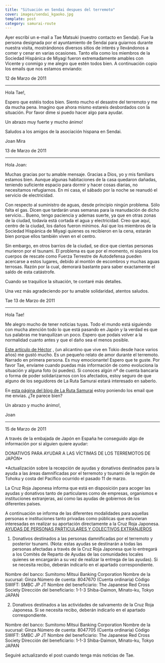 ```yaml
---
title: "Situación en Sendai despues del terremoto"
cover: images/sendai_kgaoko.jpg
template: post
category: samurai-route
---
```


Ayer escribí un e-mail a Tae Matsuki (nuestro contacto en Sendai). Fue la persona designada por el ayuntamiento de Sendai para guiarnos durante nuestra visita, mostrándonos diversos sitios de interés y llevándonos a comer y cenar en varias ocasiones. Tanto ella como los miembros de la Sociedad Hispánica de Miyagi fueron extremadamente amables con Vicente y conmigo y me alegro que estén todos bien. A continuación copio los emails que nos estamos enviando:

12 de Marzo de 2011

- - - - - -

Hola Tae!,

Espero que estéis todos bien. Siento mucho el desastre del terremoto y me da mucha pena. Imagino que ahora mismo estareis desbordados con la situación. Por favor dime si puedo hacer algo para ayudar.

Un abrazo muy fuerte y mucho ánimo!

Saludos a los amigos de la asociación hispana en Sendai.

Joan Mira

13 de Marzo de 2011

- - - - - -

Hola Joan:

Muchas gracias por tu amable mensaje. Gracias a Dios, yo y mis familiars estamos bien. Aunque algunas habitaciones de la casa quedaron dañadas, teniendo suficiente espacio para dormir y hacer cosas diarias, no necesitamos refugiarnos. En mi casa, el sábado por la noche se reanudó el servicio de electricidad.

Con respecto al suministro de aguas, desde principio ningún problema. Sólo falta el gas. Dicen que tardarán unas semanas para la reanudación de dicho servicio… Bueno, tengo paciencia y ademas suerte, ya que en otras zonas de la ciudad, todavía está cortada el agua y electricidad. Creo que aquí, centro de la ciudad, los daños fueron mínimos. Así que los miembros de la Sociedad Hispánica de Miyagi quienes os recibieron en la cena, estarán bien porque ellos también viven en el centro.

Sin embargo, en otros barrios de la ciudad, se dice que cientas personas murieron por el tsunami. El problema es que por el momento, ni siquiera los cuerpos de rescate como Fuerza Terrestre de Autodefensa pueden acercarse a estos lugares, debido al montón de escombros y muchas aguas terrosas. Razón por la cual, demorará bastante para saber exactamente el saldo de esta
 catástrofe.

Cuando se traquilice la situación, te contaré más detalles.

Una vez más agradeciendo por tu amable solidaridad, atentos saludos.

Tae
13 de Marzo de 2011

- - - - - -

Hola Tae!

Me alegro mucho de tener noticias tuyas. Todo el mundo está siguiendo con mucha atención todo lo que está pasando en Japón y la verdad es que tus palabras me tranquilizan un poco. Espero que podais volver a la normalidad cuanto antes y que el daño sea el menos posible.

[Este artículo de Héctor](http://www.facebook.com/notes/h%C3%A9ctor-garc%C3%ADa-puigcerver/as%C3%AD-lo-viv%C3%AD-yo-el-mayor-terremoto-de-la-historia-de-jap%C3%B3n-parte-1/10150116984462662) , (un alicantino que vive en Tokio desde hace varios años) me gustó mucho. Es un pequeño relato de amor durante el terremoto. Narrado en primera persona. Es muy emocionante! Espero que te guste.
 Por favor Tae, envíame cuando puedas más información de como evoluciona la situación y alguna foto (si puedes). Si conoces algún nº de cuenta bancaria o forma de poder solidarizarnos con los afectados, estoy seguro de que alguno de los seguidores de La Ruta Samurai estará interesado en saberlo.

En [esta página del blog de La Ruta Samurai](http://www.rutasamurai.com/Japon/situacion-en-sendai-despues-del-terremoto.html) estoy poniendo los email que me envias. ¿Te parece bien?

Un abrazo y mucho ánimo!,

Joan

- - - - - -

15 de Marzo de 2011

A través de la embajada de Japón en España he conseguido algo de información por si alguien quiere ayudar:

DONATIVOS PARA AYUDAR A LAS VÍCTIMAS DE LOS TERREMOTOS DE JAPÓN*

*Actualización sobre la recepción de ayudas y donativos destinados para la ayuda a las áreas damnificadas por el terremoto y tsunami de la región de Tohoku y costa del Pacífico ocurrido el pasado 11 de marzo.

La Cruz Roja Japonesa informa que está en disposición para acoger las ayudas y donativos tanto de particulares como de empresas, organismos e instituciones extranjeras, así como las ayudas de gobiernos de los diferentes países.

A continuación se informa de las diferentes modalidades para aquellas personas e instituciones tanto privadas como públicas que estuvieran interesadas en realizar su aportación directamente a la Cruz Roja Japonesa.
<span style="text-decoration: underline;">AYUDAS DE PERSONAS PARTICULARES Y COLECTIVOS EXTRANJEROS</span>

1) Donativos destinados a las personas damnificadas por el terremoto y posterior tsunami. (Nota: estas ayudas se destinarán a todas las personas afectadas a través de la Cruz Roja Japonesa que lo entregará a los Comités de Reparto de Ayudas de las comunidades locales quienes se encargarán a su vez de realizar la entrega de las ayudas). Si se necesita recibo, deberán indicarlo en el apartado correspondiente.

Nombre del banco: Sumitomo Mitsui Banking Corporation
Nombre de la sucursal: Ginza
Número de cuenta: 8047670 (Cuenta ordinaria)
Código SWIFT: SMBC JP JT
Nombre del beneficiario: The Japanese Red Cross Society
Dirección del beneficiario: 1-1-3 Shiba-Daimon, Minato-ku, Tokyo  JAPAN

2) Donativos destinados a las actividades de salvamento de la Cruz Roja Japonesa. Si se necesita recibo, deberán indicarlo en el apartado correspondiente.

Nombre del banco: Sumitomo Mitsui Banking Corporation
Nombre de la sucursal: Ginza
Número de cuenta: 8047705 (Cuenta ordinaria)
Código SWIFT: SMBC JP JT
Nombre del beneficiario: The Japanese Red Cross Society
Dirección del beneficiario: 1-1-3 Shiba-Daimon, Minato-ku, Tokyo  JAPAN

Seguiré actualizando el post cuando tenga más noticias de Tae.
